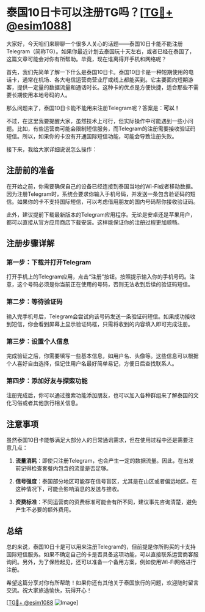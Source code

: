 # 泰国10日卡可以注册TG吗？[[TG💪+ @esim1088](https://t.me/s/esim1088)]

大家好，今天咱们来聊聊一个很多人关心的话题——泰国10日卡能不能注册Telegram（简称TG）。如果你最近计划去泰国玩十天左右，或者已经在泰国了，这篇文章可能会对你有所帮助。毕竟，现在谁离得开手机和网络呢？

首先，我们先简单了解一下什么是泰国10日卡。泰国10日卡是一种短期使用的电话卡，通常在机场、各大电信运营商营业厅或线上都能买到。它主要面向短期游客，提供一定量的数据流量和通话时长。这种卡的优点是方便快捷，适合那些不需要长期使用本地号码的人。

那么问题来了，泰国10日卡能不能用来注册Telegram呢？答案是：**可以！**

不过，在这里我要提醒大家，虽然技术上可行，但实际操作中可能遇到一些小问题。比如，有些运营商可能会限制短信服务，而Telegram的注册需要接收验证码短信。所以，如果你的卡没有开通国际短信功能，可能会导致注册失败。

接下来，我给大家详细说说怎么操作：

## 注册前的准备

在开始之前，你需要确保自己的设备已经连接到泰国当地的Wi-Fi或者移动数据。因为注册Telegram时，系统会要求你输入手机号码，并发送一条包含验证码的短信。如果你的卡不支持国际短信，可以考虑借用朋友的国内号码帮你接收验证码。

此外，建议提前下载最新版本的Telegram应用程序。无论是安卓还是苹果用户，都可以直接从官方应用商店下载安装。这样能保证你的注册过程更加顺畅。

## 注册步骤详解

### 第一步：下载并打开Telegram
打开手机上的Telegram应用，点击“注册”按钮。按照提示输入你的手机号码。注意，这个号码必须是你当前正在使用的号码，否则无法收到后续的验证码短信。

### 第二步：等待验证码
输入完手机号后，Telegram会尝试向该号码发送一条验证码短信。如果成功接收到短信，你会看到屏幕上显示验证码框，只需将收到的内容填入即可完成注册。

### 第三步：设置个人信息
完成验证之后，你需要填写一些基本信息，如用户名、头像等。这些信息可以根据个人喜好自由选择，但记住用户名最好简单易记，方便日后查找联系人。

### 第四步：添加好友与探索功能
注册完成后，你可以通过搜索功能添加朋友，也可以加入各种群组来了解泰国的文化习俗或者其他旅行相关信息。

## 注意事项

虽然泰国10日卡能够满足大部分人的日常通讯需求，但在使用过程中还是需要注意几点：

1. **流量消耗**：即使只注册Telegram，也会产生一定的数据流量。因此，在出发前记得检查套餐内包含的流量是否足够。
   
2. **信号强度**：泰国部分地区可能存在信号盲区，尤其是在山区或者偏远地区。在这种情况下，可能会影响消息的发送与接收。

3. **资费标准**：不同运营商的资费标准可能会有所不同，建议事先咨询清楚，避免产生不必要的额外费用。

## 总结

总的来说，泰国10日卡是可以用来注册Telegram的，但前提是你所购买的卡支持国际短信服务。如果不确定自己的卡是否具备这项功能，可以直接联系运营商客服询问。另外，为了保险起见，还可以准备一个备用方案，例如使用Wi-Fi网络进行注册。

希望这篇分享对你有所帮助！如果你还有其他关于泰国旅行的问题，欢迎随时留言交流。祝大家旅途愉快，玩得开心！

[[TG💪+ @esim1088](https://t.me/s/esim1088) ![Image](https://i.postimg.cc/4NQfJmqS/Snipaste-2025-05-13-00-14-12.png)]